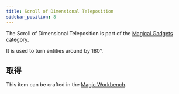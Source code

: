 ```yaml
---
title: Scroll of Dimensional Teleposition
sidebar_position: 8
---
```


The Scroll of Dimensional Teleposition is part of the [Magical Gadgets](Magical-Gadgets.md) category.

It is used to turn entities around by 180°.

## 取得

This item can be crafted in the [Magic Workbench](../Basic-Machines/Magic-Workbench.md).
